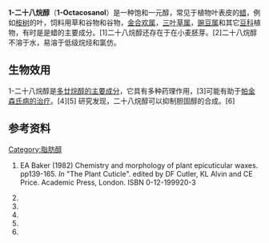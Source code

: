 **1-二十八烷醇**（**1-Octacosanol**）是一种饱和一元醇，常见于植物叶表皮的[蜡](https://zh.wikipedia.org/wiki/蜡 "wikilink")，例如[桉树](../Page/桉树.md "wikilink")的叶，饲料用草和谷物和谷物，[金合欢属](https://zh.wikipedia.org/wiki/金合欢属 "wikilink")，[三叶草属](../Page/三叶草属.md "wikilink")，[豌豆属](../Page/豌豆属.md "wikilink")和其它[豆科](../Page/豆科.md "wikilink")植物，有时是是蜡的主要成分。\[1\]二十八烷醇还存在于在小麦胚芽。\[2\]二十八烷醇不溶于水，易溶于低级烷烃和氯仿。

## 生物效用

1-二十八烷醇是[多廿烷醇的主要成分](https://zh.wikipedia.org/wiki/多廿烷醇 "wikilink")，它具有多种药理作用，\[3\]可能有助于[帕金森氏病的治疗](https://zh.wikipedia.org/wiki/帕金森氏病 "wikilink")。\[4\]\[5\] 研究发现，二十八烷醇可以抑制胆固醇的合成。\[6\]

## 参考资料

[Category:脂肪醇](https://zh.wikipedia.org/wiki/Category:脂肪醇 "wikilink")

1.  EA Baker (1982) Chemistry and morphology of plant epicuticular waxes. pp139-165. *In* "The Plant Cuticle". edited by DF Cutler, KL Alvin and CE Price. Academic Press, London. ISBN 0-12-199920-3

2.

3.

4.

5.

6.